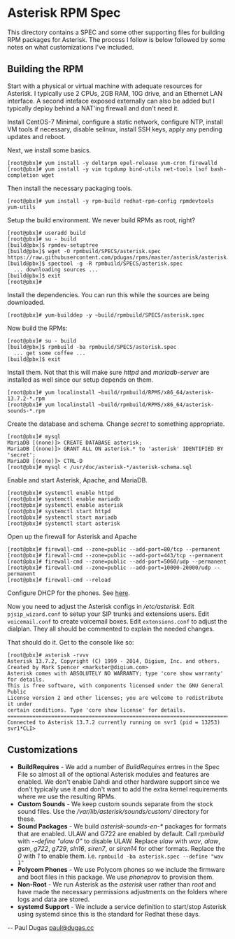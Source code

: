 # Asterisk RPM Spec

This directory contains a SPEC and some other supporting files for building RPM
packages for Asterisk.  The process I follow is below followed by some notes on
what customizations I've included.

## Building the RPM

Start with a physical or virtual machine with adequate resources for Asterisk.
I typically use 2 CPUs, 2GB RAM, 10G drive, and an Ethernet LAN interface.  A
second inteface exposed externally can also be added but I typically deploy
behind a NAT'ing firewall and don't need it.

Install CentOS-7 Minimal, configure a static network, configure NTP, install VM
tools if necessary, disable selinux, install SSH keys, apply any pending
updates and reboot.

Next, we install some basics.
```
[root@pbx]# yum install -y deltarpm epel-release yum-cron firewalld
[root@pbx]# yum install -y vim tcpdump bind-utils net-tools lsof bash-completion wget
```

Then install the necessary packaging tools.
```
[root@pbx]# yum install -y rpm-build redhat-rpm-config rpmdevtools yum-utils
```

Setup the build environment.  We never build RPMs as root, right?
```
[root@pbx]# useradd build
[root@pbx]# su - build
[build@pbx]$ rpmdev-setuptree
[build@pbx]$ wget -O rpmbuild/SPECS/asterisk.spec https://raw.githubusercontent.com/pdugas/rpms/master/asterisk/asterisk.spec
[build@pbx]$ spectool -g -R rpmbuild/SPECS/asterisk.spec
  ... downloading sources ...
[build@pbx]$ exit
[root@pbx]#
```

Install the dependencies.  You can run this while the sources are being downloaded.
```
[root@pbx]# yum-builddep -y ~build/rpmbuild/SPECS/asterisk.spec 
```

Now build the RPMs:
```
[root@pbx]# su - build
[build@pbx]$ rpmbuild -ba rpmbuild/SPECS/asterisk.spec
  ... get some coffee ...
[build@pbx]$ exit
```

Install them.  Not that this will make sure _httpd_ and _mariadb-server_ are
installed as well since our setup depends on them.
```
[root@pbx]# yum localinstall ~build/rpmbuild/RPMS/x86_64/asterisk-13.7.2-*.rpm
[root@pbx]# yum localinstall ~build/rpmbuild/RPMS/x86_64/asterisk-sounds-*.rpm
```

Create the database and schema.  Change _secret_ to something appropriate.
```
[root@pbx]# mysql 
MariaDB [(none)]> CREATE DATABASE asterisk;
MariaDB [(none)]> GRANT ALL ON asterisk.* to 'asterisk' IDENTIFIED BY 'secret';
MariaDB [(none)]> CTRL-D
[root@pbx]# mysql < /usr/doc/asterisk-*/asterisk-schema.sql
```

Enable and start Asterisk, Apache, and MariaDB.
```
[root@pbx]# systemctl enable httpd
[root@pbx]# systemctl enable mariadb
[root@pbx]# systemctl enable asterisk
[root@pbx]# systemctl start httpd
[root@pbx]# systemctl start mariadb
[root@pbx]# systemctl start asterisk
```

Open up the firewall for Asterisk and Apache
```
[root@pbx]# firewall-cmd --zone=public --add-port=80/tcp --permanent 
[root@pbx]# firewall-cmd --zone=public --add-port=443/tcp --permanent 
[root@pbx]# firewall-cmd --zone=public --add-port=5060/udp --permanent 
[root@pbx]# firewall-cmd --zone=public --add-port=10000-20000/udp --permanent 
[root@pbx]# firewall-cmd --reload
```

Configure DHCP for the phones.  See [here](DHCP.md).

Now you need to adjust the Asterisk configs in _/etc/asterisk_.  Edit
```pjsip_wizard.conf``` to setup your SIP trunks and extensions users.  Edit
```voicemail.conf``` to create voicemail boxes.  Edit ```extensions.conf```
to adjust the dialplan.  They all should be commented to explain the needed
changes.

That should do it.  Get to the console like so:
```
[root@pbx]# asterisk -rvvv
Asterisk 13.7.2, Copyright (C) 1999 - 2014, Digium, Inc. and others.
Created by Mark Spencer <markster@digium.com>
Asterisk comes with ABSOLUTELY NO WARRANTY; type 'core show warranty' for details.
This is free software, with components licensed under the GNU General Public
License version 2 and other licenses; you are welcome to redistribute it under
certain conditions. Type 'core show license' for details.
=========================================================================
Connected to Asterisk 13.7.2 currently running on svr1 (pid = 13253)
svr1*CLI> 
```

## Customizations

* __BuildRequires__ - We add a number of _BuildRequires_ entres in the Spec
  File so almost all of the optional Asterisk modules and features are 
  enabled.  We don't enable Dahdi and other hardware support since we don't
  typically use it and don't want to add the extra kernel requirements where
  we use the resulting RPMs.
* __Custom Sounds__ - We keep custom sounds separate from the stock sound
  files.  Use the _/var/lib/asterisk/sounds/custom/_ directory for these.
* __Sound Packages__ - We build _asterisk-sounds-en-*_ packages for formats
  that are enabled.  ULAW and G722 are enabled by default.  Call _rpmbuild_
  with _--define "ulaw 0"_ to disable ULAW.  Replace _ulaw_ with _wav_, _alaw_,
  _gsm_, _g722_, _g729_, _sln16_, _siren7_, or _siren14_ for other formats.
  Replace the _0_ with _1_ to enable them. i.e. ```rpmbuild -ba asterisk.spec --define "wav 1"```
* __Polycom Phones__ - We use Polycom phones so we include the firmware and
  boot files in this package.  We use _phoneprov_ to provision them.
* __Non-Root__ - We run Asterisk as the _asterisk_ user rather than _root_
  and have made the necessary permissions adjustments on the folders where
  logs and data are stored.
* __systemd Support__ - We include a service definition to start/stop Asterisk
  using systemd since this is the standard for Redhat these days.

--
Paul Dugas <paul@dugas.cc>
